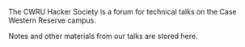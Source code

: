 The CWRU Hacker Society is a forum for technical talks on the Case Western Reserve campus.

Notes and other materials from our talks are stored here.

